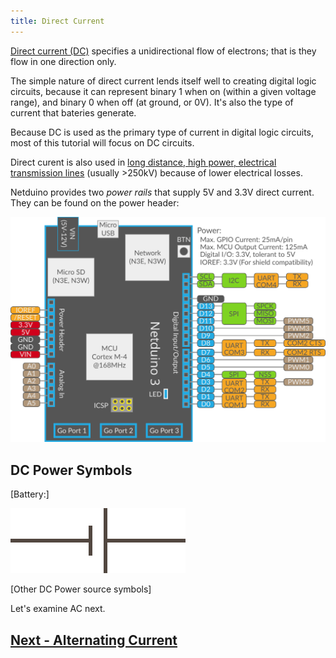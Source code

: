```yaml
---
title: Direct Current
---
```


[Direct current (DC)](https://en.wikipedia.org/wiki/Direct_current) specifies a unidirectional flow of electrons; that is they flow in one direction only.

The simple nature of direct current lends itself well to creating digital logic circuits, because it can represent binary 1 when on (within a given voltage range), and binary 0 when off (at ground, or 0V). It's also the type of current that bateries generate.
 
Because DC is used as the primary type of current in digital logic circuits, most of this tutorial will focus on DC circuits.

Direct curent is also used in [long distance, high power, electrical transmission lines](https://en.wikipedia.org/wiki/High-voltage_direct_current) (usually >250kV) because of lower electrical losses.

Netduino provides two _power rails_ that supply 5V and 3.3V direct current. They can be found on the power header:

![](/Common_Files/Netduino3_Pinout.svg)

## DC Power Symbols

[Battery:]

![](/Common_Files/Singlecell_Battery.svg)

[Other DC Power source symbols]

Let's examine AC next.

## [Next - Alternating Current](../Alternating_Current)

<br/>